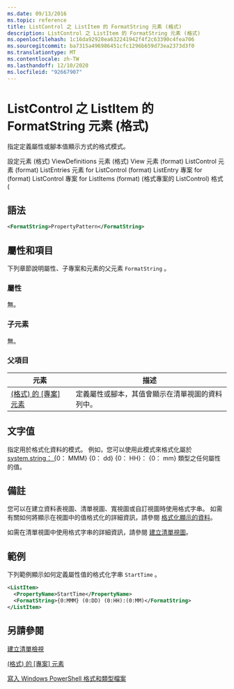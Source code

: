 ```yaml
---
ms.date: 09/13/2016
ms.topic: reference
title: ListControl 之 ListItem 的 FormatString 元素 (格式)
description: ListControl 之 ListItem 的 FormatString 元素 (格式)
ms.openlocfilehash: 1c16da92928ea632241942f4f2c63390c4fea706
ms.sourcegitcommit: ba7315a496986451cfc1296b659d73ea2373d3f0
ms.translationtype: MT
ms.contentlocale: zh-TW
ms.lasthandoff: 12/10/2020
ms.locfileid: "92667907"
---
```

# <a name="formatstring-element-for-listitem-for-listcontrol--format"></a>ListControl 之 ListItem 的 FormatString 元素 (格式)

指定定義屬性或腳本值顯示方式的格式模式。

設定元素 (格式) ViewDefinitions 元素 (格式) View 元素 (format) ListControl 元素 (format) ListEntries 元素 for ListControl (format) ListEntry 專案 for (format) ListControl 專案 for ListItems (format)  (格式專案的 ListControl) 格式 (

## <a name="syntax"></a>語法

```xml
<FormatString>PropertyPattern</FormatString>
```

## <a name="attributes-and-elements"></a>屬性和項目

下列章節說明屬性、子專案和元素的父元素 `FormatString` 。

### <a name="attributes"></a>屬性

無。

### <a name="child-elements"></a>子元素

無。

### <a name="parent-elements"></a>父項目

|元素|描述|
|-------------|-----------------|
|[ (格式) 的 [專案] 元素 ](./listitem-element-for-listitems-for-listcontrol-format.md)|定義屬性或腳本，其值會顯示在清單視圖的資料列中。|

## <a name="text-value"></a>文字值

指定用於格式化資料的模式。 例如，您可以使用此模式來格式化屬於 [system.string： {](/dotnet/api/System.TimeSpan)0： MMM} {0： dd} {0： HH}： {0： mm} 類型之任何屬性的值。

## <a name="remarks"></a>備註

您可以在建立資料表視圖、清單視圖、寬視圖或自訂視圖時使用格式字串。 如需有關如何將顯示在視圖中的值格式化的詳細資訊，請參閱 [格式化顯示的資料](./formatting-displayed-data.md)。

如需在清單視圖中使用格式字串的詳細資訊，請參閱 [建立清單視圖](./creating-a-list-view.md)。

## <a name="example"></a>範例

下列範例顯示如何定義屬性值的格式化字串 `StartTime` 。

```xml
<ListItem>
  <PropertyName>StartTime</PropertyName>
  <FormatString>{0:MMM} (0:DD) (0:HH):(0:MM)</FormatString>
</ListItem>
```

## <a name="see-also"></a>另請參閱

[建立清單檢視](./creating-a-list-view.md)

[ (格式) 的 [專案] 元素 ](./listitem-element-for-listitems-for-listcontrol-format.md)

[寫入 Windows PowerShell 格式和類型檔案](./writing-a-powershell-formatting-file.md)
